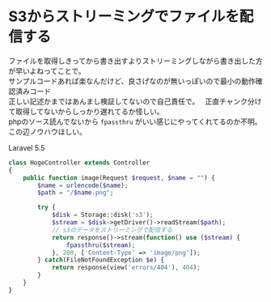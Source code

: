 # S3からストリーミングでファイルを配信する

ファイルを取得しきってから書き出すよりストリーミングしながら書き出した方が早いよねってことで。  
サンプルコードあれば楽なんだけど、良さげなのが無いっぽいので最小の動作確認済みコード  
正しい記述かまではあんまし検証してないので自己責任で。  
正直チャンク分けて取得してないからしっかり遅れてるか怪しい。  
phpのソース読んでないから `fpassthru` がいい感じにやってくれてるのか不明。  
この辺ノウハウほしい。  

Laravel 5.5

```php
class HogeController extends Controller
{
    public function image(Request $request, $name = "") {
        $name = urlencode($name);
        $path = "/$name.png";

        try {
            $disk = Storage::disk('s3');
            $stream = $disk->getDriver()->readStream($path);
            // s3のデータをストリーミングで配信する
            return response()->stream(function() use ($stream) {
                fpassthru($stream);
            }, 200, ['Content-Type' => 'image/png']);
        } catch(FileNotFoundException $e) {
            return response(view('errors/404'), 404);
        }
    }
}
```
